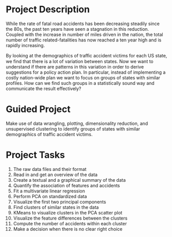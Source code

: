# Project Description
While the rate of fatal road accidents has been decreasing steadily since the 80s, the past ten years have seen a stagnation in this reduction. Coupled with the increase in number of miles driven in the nation, the total number of traffic related-fatalities has now reached a ten year high and is rapidly increasing.

By looking at the demographics of traﬃc accident victims for each US state, we find that there is a lot of variation between states. Now we want to understand if there are patterns in this variation in order to derive suggestions for a policy action plan. In particular, instead of implementing a costly nation-wide plan we want to focus on groups of states with similar profiles. How can we find such groups in a statistically sound way and communicate the result effectively?

# Guided Project
Make use of data wrangling, plotting, dimensionality reduction, and unsupervised clustering to identify groups of states with similar demographics of traffic accident victims.

# Project Tasks
1. The raw data files and their format
2. Read in and get an overview of the data
3. Create a textual and a graphical summary of the data
4. Quantify the association of features and accidents
5. Fit a multivariate linear regression
6. Perform PCA on standardized data
7. Visualize the first two principal components
8. Find clusters of similar states in the data
9. KMeans to visualize clusters in the PCA scatter plot
10. Visualize the feature differences between the clusters
11. Compute the number of accidents within each cluster
12. Make a decision when there is no clear right choice
